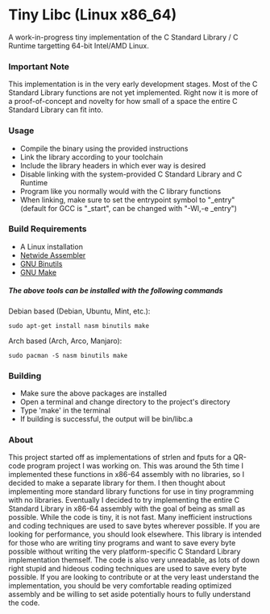 # Tiny Libc (Linux x86_64)
A work-in-progress tiny implementation of the C Standard Library / C Runtime targetting 64-bit Intel/AMD Linux.

### Important Note
This implementation is in the very early development stages.  Most of the C Standard Library functions are not yet implemented.  Right now it is more of a proof-of-concept and novelty for how small of a space the entire C Standard Library can fit into.

### Usage
 - Compile the binary using the provided instructions
 - Link the library according to your toolchain
 - Include the library headers in which ever way is desired
 - Disable linking with the system-provided C Standard Library and C Runtime
 - Program like you normally would with the C library functions
 - When linking, make sure to set the entrypoint symbol to "\_entry" (default for GCC is "\_start", can be changed with "-Wl,-e \_entry")

### Build Requirements
 - A Linux installation
 - [Netwide Assembler](https://nasm.us/)
 - [GNU Binutils](https://www.gnu.org/software/binutils/)
 - [GNU Make](https://www.gnu.org/software/make/)

##### The above tools can be installed with the following commands
Debian based (Debian, Ubuntu, Mint, etc.):
```
sudo apt-get install nasm binutils make
```

Arch based (Arch, Arco, Manjaro):
```
sudo pacman -S nasm binutils make
```

### Building
 - Make sure the above packages are installed
 - Open a terminal and change directory to the project's directory
 - Type 'make' in the terminal
 - If building is successful, the output will be bin/libc.a

### About
This project started off as implementations of strlen and fputs for a QR-code program project I was working on.  This was around the 5th time I implemented these functions in x86-64 assembly with no libraries, so I decided to make a separate library for them.  I then thought about implementing more standard library functions for use in tiny programming with no libraries.  Eventually I decided to try implementing the entire C Standard Library in x86-64 assembly with the goal of being as small as possible.  While the code is tiny, it is not fast.  Many inefficient instructions and coding techniques are used to save bytes wherever possible.  If you are looking for performance, you should look elsewhere.  This library is intended for those who are writing tiny programs and want to save every byte possible without writing the very platform-specific C Standard Library implementation themself.  The code is also very unreadable, as lots of down right stupid and hideous coding techniques are used to save every byte possible.  If you are looking to contribute or at the very least understand the implementation, you should be very comfortable reading optimized assembly and be willing to set aside potentially hours to fully understand the code.

